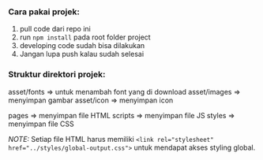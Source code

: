 
### Cara pakai projek:

1. pull code dari repo ini
2. run `npm install` pada root folder project
3. developing code sudah bisa dilakukan
4. Jangan lupa push kalau sudah selesai

### Struktur direktori projek:
asset/fonts  => untuk menambah font yang di download
asset/images => menyimpan gambar
asset/icon   => menyimpan icon

pages   => menyimpan file HTML
scripts => menyimpan file JS
styles  => menyimpan file CSS


*NOTE:* Setiap file HTML harus memiliki `<link rel="stylesheet" href="../styles/global-output.css">` untuk mendapat akses styling global.